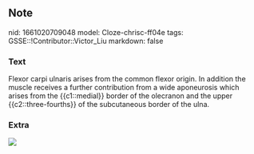 ## Note
nid: 1661020709048
model: Cloze-chrisc-ff04e
tags: GSSE::!Contributor::Victor_Liu
markdown: false

### Text
Flexor carpi ulnaris arises from the common flexor origin. In addition the muscle receives a further contribution from a wide aponeurosis which arises from the {{c1::medial}} border of the olecranon and the upper {{c2::three-fourths}} of the subcutaneous border of the ulna.

### Extra
<img src="paste-2f6a593823ba88002387268e27030f621415cb87.jpg">
